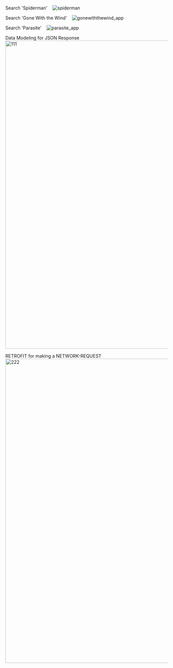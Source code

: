 Search 'Spiderman' &nbsp;&nbsp;
![spiderman](https://user-images.githubusercontent.com/26533575/86554926-efb7a180-bf1c-11ea-84a1-09aa9a685390.jpg)


Search 'Gone With the Wind' &nbsp;&nbsp;
![gonewiththewind_app](https://user-images.githubusercontent.com/26533575/86554934-f7774600-bf1c-11ea-9c1d-593555eb8917.jpg)


Search 'Parasite' &nbsp;&nbsp;
![parasite_app](https://user-images.githubusercontent.com/26533575/86554966-0fe76080-bf1d-11ea-8263-f257efffb317.jpg)


Data Modeling for JSON Response &nbsp;&nbsp;
<img width="958" alt="111" src="https://user-images.githubusercontent.com/26533575/86555119-8a17e500-bf1d-11ea-94e1-e5062d314271.png">


RETROFIT for making a NETWORK-REQUEST &nbsp;&nbsp;
<img width="946" alt="222" src="https://user-images.githubusercontent.com/26533575/86555141-97cd6a80-bf1d-11ea-841b-f20ccf490339.png">
